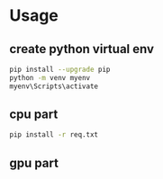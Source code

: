 # Usage

## create python virtual env

```bash
pip install --upgrade pip
python -m venv myenv
myenv\Scripts\activate
```

## cpu part

```bash
pip install -r req.txt
```

## gpu part
